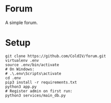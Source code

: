 # Forum
A simple forum.

# Setup
    git clone https://github.com/ColdIV/forum.git
    virtualenv .env
    source .env/bin/activate
    # On Windows: 
    # .\.env\Scripts\activate
    cd .env
    pip3 install -r requirements.txt
    python3 app.py
    # Register admin on first run:
    python3 services/main_db.py
